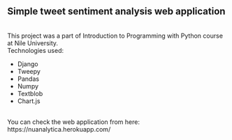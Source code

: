 <h2>Simple tweet sentiment analysis web application</h2>
<br>
This project was a part of Introduction to Programming with Python course at Nile University.
<br>
Technologies used:
<ul>
  <li>Django</li>
  <li>Tweepy</li>
  <li>Pandas</li>
  <li>Numpy</li>
  <li>Textblob</li>
  <li>Chart.js</li>
</ul>
<br>
You can check the web application from here: https://nuanalytica.herokuapp.com/
